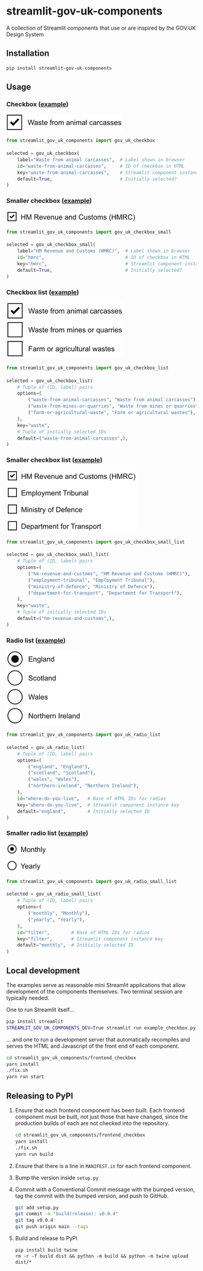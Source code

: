 # streamlit-gov-uk-components

A collection of Streamlit components that use or are inspired by the GOV.UK Design System


## Installation

```bash
pip install streamlit-gov-uk-components
```

## Usage

### Checkbox ([example](./example_checkbox_small.py))

<img alt="Checkbox example" src="https://github.com/uktrade/streamlit-gov-uk-components/blob/main/example_checkbox.png?raw=true" width="306" height="44">

```python
from streamlit_gov_uk_components import gov_uk_checkbox

selected = gov_uk_checkbox(
    label="Waste from animal carcasses",  # Label shown in browser
    id="waste-from-animal-carcasses",     # ID of checkbox in HTML
    key="waste-from-animal-carcasses",    # Streamlit component instance key
    default=True,                         # Initially selected?
)
```

### Smaller checkbox ([example](./example_checkbox_small.py))

<img alt="Smaller checkbox example" src="https://github.com/uktrade/streamlit-gov-uk-components/blob/main/example_checkbox_small.png?raw=true" width="342" height="30">

```python
from streamlit_gov_uk_components import gov_uk_checkbox_small

selected = gov_uk_checkbox_small(
    label="HM Revenue and Customs (HMRC)",  # Label shown in browser
    id="hmrc",                              # ID of checkbox in HTML
    key="hmrc",                             # Streamlit component instance key
    default=True,                           # Initially selected?
)
```


### Checkbox list ([example](./example_checkbox_list.py))

<img alt="Smaller checkbox example" src="https://github.com/uktrade/streamlit-gov-uk-components/blob/main/example_checkbox_list.png?raw=true" width="310" height="148">

```python
from streamlit_gov_uk_components import gov_uk_checkbox_list

selected = gov_uk_checkbox_list(
    # Tuple of (ID, label) pairs
    options=(
        ("waste-from-animal-carcasses", "Waste from animal carcasses"),
        ("waste-from-mines-or-quarries", "Waste from mines or quarries"),
        ("farm-or-agricultural-waste", "Farm or agricultural wastes"),
    ),
    key="waste",
    # Tuple of initially selected IDs
    default=("waste-from-animal-carcasses",),
)
```


### Smaller checkbox list ([example](./example_checkbox_small_list.py))

<img alt="Smaller checkbox list example" src="https://github.com/uktrade/streamlit-gov-uk-components/blob/main/example_checkbox_small_list.png?raw=true" width="346" height="164">

```python
from streamlit_gov_uk_components import gov_uk_checkbox_small_list

selected = gov_uk_checkbox_small_list(
    # Tuple of (ID, label) pairs
    options=(
        ("hm-revenue-and-customs", "HM Revenue and Customs (HMRC)"),
        ("employment-tribunal", "Employment Tribunal"),
        ("ministry-of-defence", "Ministry of Defence"),
        ("department-for-transport", "Department for Transport"),
    ),
    key="waste",
    # Tuple of initially selected IDs
    default=("hm-revenue-and-customs",),
)
```


### Radio list ([example](./example_radio_list.py))

<img alt="Radio list example" src="https://github.com/uktrade/streamlit-gov-uk-components/blob/main/example_radio_list.png?raw=true" width="197" height="197">

```python
from streamlit_gov_uk_components import gov_uk_radio_list

selected = gov_uk_radio_list(
    # Tuple of (ID, label) pairs
    options=(
        ("england", "England"),
        ("scotland", "Scotland"),
        ("wales", "Wales"),
        ("northern-ireland", "Northern Ireland"),
    ),
    id="where-do-you-live",   # Base of HTML IDs for radios
    key="where-do-you-live",  # Streamlit component instance key
    default="england",        # Initially selected ID
)
```

### Smaller radio list ([example](./example_radio_small_list.py))

<img alt="Radio list example" src="https://github.com/uktrade/streamlit-gov-uk-components/blob/main/example_radio_small_list.png?raw=true" width="109" height="75">

```python
from streamlit_gov_uk_components import gov_uk_radio_small_list

selected = gov_uk_radio_small_list(
    # Tuple of (ID, label) pairs
    options=(
        ("monthly", "Monthly"),
        ("yearly", "Yearly"),
    ),
    id="filter",        # Base of HTML IDs for radios
    key="filter",       # Streamlit component instance key
    default="monthly",  # Initially selected ID
)
```


## Local development

The examples serve as reasonable mini Streamlit applications that allow development of the components themselves. Two terminal session are typically needed.

One to run Streamlit itself...

```bash
pip install streamlit
STREAMLIT_GOV_UK_COMPONENTS_DEV=True streamlit run example_checkbox.py
```

... and one to run a development server that automatically recompiles and serves the HTML and Javascript of the front end of each component.

```bash
cd streamlit_gov_uk_components/frontend_checkbox
yarn install
./fix.sh
yarn run start
```

## Releasing to PyPI

1. Ensure that each frontend component has been built. Each frontend component must be built, not just those that have changed, since the production builds of each are not checked into the repository.

   ```bash
   cd streamlit_gov_uk_components/frontend_checkbox
   yarn install
   ./fix.sh
   yarn run build
   ```

2. Ensure that there is a line in `MANIFEST.in` for each frontend component.

3. Bump the version inside `setup.py`

4. Commit with a Conventional Commit message with the bumped version, tag the commit with the bumped version, and push to GitHub.

   ```bash
   git add setup.py
   git commit -m "build(release): v0.0.4"
   git tag v0.0.4
   git push origin main --tags
   ```

5. Build and release to PyPI

   ```
   pip install build twine
   rm -r -f build dist && python -m build && python -m twine upload dist/*
   ```
